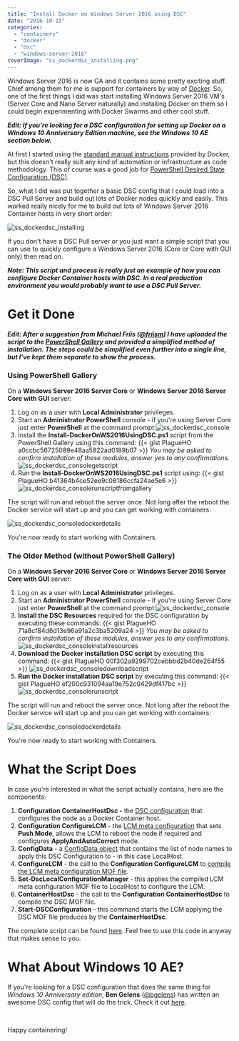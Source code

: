 ```yaml
---
title: "Install Docker on Windows Server 2016 using DSC"
date: "2016-10-15"
categories:
  - "containers"
  - "docker"
  - "dsc"
  - "windows-server-2016"
coverImage: "ss_dockerdsc_installing.png"
---
```


Windows Server 2016 is now GA and it contains some pretty exciting stuff. Chief among them for me is support for containers by way of [Docker](http://www.docker.com/). So, one of the first things I did was start installing Windows Server 2016 VM's (Server Core and Nano Server naturally) and installing Docker on them so I could begin experimenting with Docker Swarms and other cool stuff.

_**Edit: If you're looking for a DSC configuration for setting up Docker on a Windows 10 Anniversary Edition machine, see the Windows 10 AE section below.**_

At first I started using the [standard manual instructions](https://blog.docker.com/2016/09/build-your-first-docker-windows-server-container) provided by Docker, but this doesn't really suit any kind of automation or infrastructure as code methodology. This of course was a good job for [PowerShell Desired State Configuration (DSC)](https://msdn.microsoft.com/en-us/powershell/dsc/overview).

So, what I did was put together a basic DSC config that I could load into a DSC Pull Server and build out lots of Docker nodes quickly and easily. This worked really nicely for me to build out lots of Windows Server 2016 Container hosts in very short order:

![ss_dockerdsc_installing](/images/ss_dockerdsc_installing.png)

If you don't have a DSC Pull server or you just want a simple script that you can use to quickly configure a Windows Server 2016 (Core or Core with GUI only) then read on.

**_Note: This script and process is really just an example of how you can configure Docker Container hosts with DSC. In a real production environment you would probably want to use a DSC Pull Server._**

# Get it Done

_**Edit: After a suggestion from Michael Friis ([@friism](https://twitter.com/friism)) I have uploaded the script to the [PowerShell Gallery](https://www.powershellgallery.com/packages/Install-DockerOnWS2016UsingDSC) and provided a simplified method of installation. The steps could be simplified even further into a single line, but I've kept them separate to show the process.**_

### Using PowerShell Gallery

On a **Windows Server 2016 Server Core** or **Windows Server 2016 Server Core with GUI** server:

1. Log on as a user with **Local Administrator** privileges.
2. Start an **Administrator PowerShell** console - if you're using Server Core just enter **PowerShell** at the command prompt:![ss_dockerdsc_console](/images/ss_dockerdsc_console.png)
3. Install the **Install-DockerOnWS2016UsingDSC.ps1** script from the PowerShell Gallery using this command: {{< gist PlagueHO a0ccbc56725089e48aa5822ad0189b07 >}} _You may be asked to confirm installation of these modules, answer yes to any confirmations._ ![ss_dockerdsc_consolegetscript](/images/ss_dockerdsc_consolegetscript.png)
4. Run the **Install-DockerOnWS2016UsingDSC.ps1** script using: {{< gist PlagueHO b41364b4ce52ee9c08186ccfa24ae5e6 >}} ![ss_dockerdsc_consolerunscriptfromgallery](/images/ss_dockerdsc_consolerunscriptfromgallery.png)

The script will run and reboot the server once. Not long after the reboot the Docker service will start up and you can get working with containers:

![ss_dockerdsc_consoledockerdetails](/images/ss_dockerdsc_consoledockerdetails.png)

You're now ready to start working with Containers.

### The Older Method (without PowerShell Gallery)

On a **Windows Server 2016 Server Core** or **Windows Server 2016 Server Core with GUI** server:

1. Log on as a user with **Local Administrator** privileges.
2. Start an **Administrator PowerShell** console - if you're using Server Core just enter **PowerShell** at the command prompt:![ss_dockerdsc_console](/images/ss_dockerdsc_console.png)
3. **Install the DSC Resources** required for the DSC configuration by executing these commands: {{< gist PlagueHO 71a8cf84d6d13e96a91a2c3ba5209a24 >}} _You may be asked to confirm installation of these modules, answer yes to any confirmations._ ![ss_dockerdsc_consoleinstallresources](/images/ss_dockerdsc_consoleinstallresources.png)
4. **Download the Docker installation DSC script** by executing this command: {{< gist PlagueHO 00f302a9299702cebbbd2b40de264f55 >}} ![ss_dockerdsc_consoledownloadscript](/images/ss_dockerdsc_consoledownloadscript.png)
5. **Run the Docker installation DSC script** by executing this command: {{< gist PlagueHO ef200c931094aa19e752c0429df417bc >}} ![ss_dockerdsc_consolerunscript](/images/ss_dockerdsc_consolerunscript.png)

The script will run and reboot the server once. Not long after the reboot the Docker service will start up and you can get working with containers:

![ss_dockerdsc_consoledockerdetails](/images/ss_dockerdsc_consoledockerdetails.png)

You're now ready to start working with Containers.

# What the Script Does

In case you're interested in what the script actually contains, here are the components:

1. **Configuration ContainerHostDsc -** the [DSC configuration](https://msdn.microsoft.com/en-us/powershell/dsc/configurations) that configures the node as a Docker Container host.
2. **Configuration ConfigureLCM** \- the [LCM meta configuration](https://msdn.microsoft.com/en-us/powershell/dsc/metaconfig) that sets **Push Mode**, allows the LCM to reboot the node if required and configures **ApplyAndAutoCorrect** mode.
3. **ConfigData** - a [ConfigData object](https://msdn.microsoft.com/en-us/powershell/dsc/configdata) that contains the list of node names to apply this DSC Configuration to - in this case LocalHost.
4. **ConfigureLCM** - the call to the **Configuration ConfigureLCM** to [compile the LCM meta configuration MOF file](https://msdn.microsoft.com/en-us/powershell/dsc/metaconfig).
5. **Set-DscLocalConfigurationManager** - this applies the compiled LCM meta configuration MOF file to LocalHost to configure the LCM.
6. **ContainerHostDsc** - the call to the **Configuration ContainerHostDsc** to compile the DSC MOF file.
7. **Start-DSCConfiguration** - this command starts the LCM applying the DSC MOF file produces by the **ContainerHostDsc**.

The complete script can be found [here](d9595cae1788f436b97bd4c90d50d72e). Feel free to use this code in anyway that makes sense to you.

# What About Windows 10 AE?

If you're looking for a DSC configuration that does the same thing for _Windows 10 Anniversary edition_, **Ben Gelens** ([@bgelens](https://twitter.com/bgelens)) has written an awesome DSC config that will do the trick. Check it out [here](https://gist.github.com/bgelens/152fdc075b6ffcf639da775958076c6a).

 

Happy containering!

